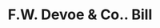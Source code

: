 ---
doi: 10.7916/D84T7WDB
date_other: '1880'
date_other_textual: 1880-1889
form: printed ephemera
genre:
- Invoices
name:
- F.W. Devoe & Co.
object_in_context_url: https://biggert.cul.columbia.edu/items/view/ave_biggert_00993
subject_hierarchical_geographic:
- New York, New York, United States
subject_name:
- F.W. Devoe & Co.
title: F.W. Devoe & Co.. Bill
sort_title: F.W. Devoe & Co.. Bill
call_number: ave_biggert_00993
coordinates:
- 40.71277777777778,-74.00583333333333
pid: ave_biggert_00993
identifiers: ave_biggert_00993
thumbnail: https://derivativo-3.library.columbia.edu/iiif/2/ldpd:344333/full/!256,256/0/native.jpg
permalink: /biggert/ave_biggert_00993/
layout: iiif-image-page
---